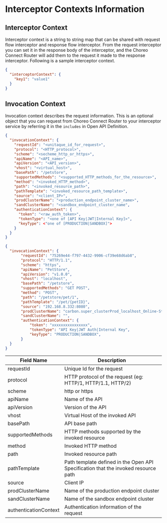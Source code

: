 # Interceptor Contexts Information

## Interceptor Context

Interceptor context is a string to string map that can be shared with request flow interceptor and response flow interceptor.
From the request interceptor you can set it in the response body of the interceptor, and the Choreo Connect Router will add them
to the request it made to the response interceptor. Following is a sample interceptor context.

```json
{
  "interceptorContext": {
    "key1": "value1"
  }
}
```

## Invocation Context

Invocation context describes the request information. This is an optional object that you can request from
Choreo Connect Router to your interceptor service by referring it in the `includes` in Open API Definition.

``` json tab="Format"
{
  "invocationContext": {
    "requestId": "<unitaque_id_for_request>",
    "protocol": "<HTTP_protocol>",
    "scheme": "<secheme_http_or_https>",
    "apiName": "<API_name>",
    "apiVersion": "<API_version>",
    "vhost": "<virtual_host>",
    "basePath": "/petstore",
    "supportedMethods": "<supported_HTTP_methods_for_the_resource>",
    "method": "<invoked_HTTP_method>",
    "path": "<invoked_resource_path>",
    "pathTemplate": "<invoked_resource_path_template>",
    "source": "<client_IP>",
    "prodClusterName": "<production_endpoint_cluster_name>",
    "sandClusterName": "<sandbox_endpoint_cluster_name",
    "authenticationContext": {
      "token": "<raw_auth_token>",
      "tokenType": "<one of [API Key|JWT|Internal Key]>",
      "keyType": <"one of [PRODUCTION|SANDBOX]">
    }
  }
}
```

``` json tab="Sample"
{
  "invocationContext": {
       "requestId": "75269e44-f797-4432-9906-cf39e68d6ab8",
       "protocol": "HTTP/1.1",
       "scheme": "https",
       "apiName": "PetStore",
       "apiVersion": "v1.0.0",
       "vhost": "localhost",
       "basePath": "/petstore",
       "supportedMethods": "GET POST",
       "method": "POST",
       "path": "/petstore/pet/1",
       "pathTemplate": "/pet/{petID}",
       "source": "192.168.8.332:8080",
       "prodClusterName": "carbon.super_clusterProd_localhost_Online-Storev1.0.0",
       "sandClusterName": "",
       "authenticationContext": {
           "token": "xxxxxxxxxxxxxxxx",
           "tokenType": "API Key|JWT Auth|Internal Key",
           "keyType": "PRODUCTION|SANDBOX",
       }
  }
}
```

| Field Name            | Description                                                                        |
|-----------------------|------------------------------------------------------------------------------------|
| requestId             | Unique Id for the request                                                          |
| protocol              | HTTP protocol of the request (eg: HTTP/1, HTTP/1.1, HTTP/2)                        |
| scheme                | http or https                                                                      |
| apiName               | Name of the API                                                                    |
| apiVersion            | Version of the API                                                                 |
| vhost                 | Virtual Host of the invoked API                                                    |
| basePath              | API base path                                                                      |
| supportedMethods      | HTTP methods supported by the invoked resource                                     |
| method                | Invoked HTTP method                                                                |
| path                  | Invoked resource path                                                              |
| pathTemplate          | Path template defined in the Open API Specification that the invoked resource path |
| source                | Client IP                                                                          |
| prodClusterName       | Name of the production endpoint cluster                                            |
| sandClusterName       | Name of the sandbox endpoint cluster                                               |
| authenticationContext | Authentication information of the request                                          |
